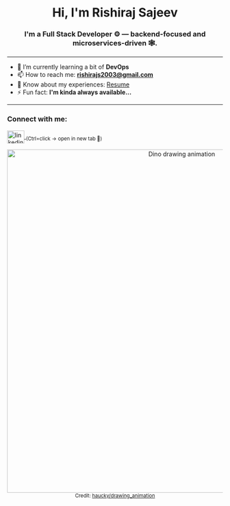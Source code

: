 <h1 align="center">Hi, I'm Rishiraj Sajeev</h1>

<h3 align="center">
  I'm a Full Stack Developer ⚙️ — backend-focused and microservices-driven 🕸️.  
</h3>

---

- 🌱 I’m currently learning a bit of **DevOps**  
- 📫 How to reach me: **rishirajs2003@gmail.com**  
- 📄 Know about my experiences: [Resume](https://drive.google.com/file/d/1ZjQ7u7ZXI10wO6AfUQ206jF167XVt7O_/view)  
- ⚡ Fun fact: **I'm kinda always available...**

---

<h3 align="left">Connect with me:</h3>
<a href="https://www.linkedin.com/in/rishiraj-sajeev-a11b20269" target="_blank">
  <img align="center" src="https://raw.githubusercontent.com/rahuldkjain/github-profile-readme-generator/master/src/images/icons/Social/linked-in-alt.svg" alt="linkedin" height="30" width="40" />
</a>
<sub>(Ctrl+click → open in new tab 🔗)</sub>

<br>

<p align="center">
  <img src="https://raw.githubusercontent.com/haucky/img/master/drawing_animation/art_dino2.gif" alt="Dino drawing animation" width="800"/>
  <br>
  <sub>Credit: <a href="https://github.com/haucky/drawing_animation">haucky/drawing_animation</a></sub>
</p>
